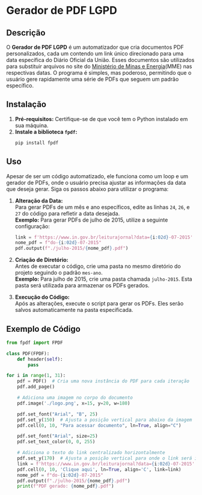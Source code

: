 # Gerador de PDF LGPD

## Descrição

O **Gerador de PDF LGPD** é um automatizador que cria documentos PDF personalizados, cada um contendo um link único direcionado para uma data específica do Diário Oficial da União. Esses documentos são utilizados para substituir arquivos no site do [Ministério de Minas e Energia](https://www.gov.br/mme/pt-br)(MME) nas respectivas datas. O programa é simples, mas poderoso, permitindo que o usuário gere rapidamente uma série de PDFs que seguem um padrão específico.

## Instalação

1. **Pré-requisitos:** Certifique-se de que você tem o Python instalado em sua máquina.
2. **Instale a biblioteca `fpdf`:**
    ```bash
    pip install fpdf
    ```

## Uso

Apesar de ser um código automatizado, ele funciona como um loop e um gerador de PDFs, onde o usuário precisa ajustar as informações da data que deseja gerar. Siga os passos abaixo para utilizar o programa:

1. **Alteração da Data:**  
   Para gerar PDFs de um mês e ano específicos, edite as linhas `24`, `26`, e `27` do código para refletir a data desejada.  
   **Exemplo:** Para gerar PDFs de julho de 2015, utilize a seguinte configuração:
    ```python
    link = f'https://www.in.gov.br/leiturajornal?data={i:02d}-07-2015'
    nome_pdf = f"do-{i:02d}-07-2015"
    pdf.output(f"./julho-2015/{nome_pdf}.pdf")
    ```

2. **Criação de Diretório:**  
   Antes de executar o código, crie uma pasta no mesmo diretório do projeto seguindo o padrão `mes-ano`.  
   **Exemplo:** Para julho de 2015, crie uma pasta chamada `julho-2015`. Esta pasta será utilizada para armazenar os PDFs gerados.

3. **Execução do Código:**  
   Após as alterações, execute o script para gerar os PDFs. Eles serão salvos automaticamente na pasta especificada.

## Exemplo de Código

```python
from fpdf import FPDF

class PDF(FPDF):
    def header(self):
        pass  

for i in range(1, 31):
    pdf = PDF()  # Cria uma nova instância do PDF para cada iteração
    pdf.add_page()

    # Adiciona uma imagem no corpo do documento
    pdf.image('./logo.png', x=15, y=20, w=180)

    pdf.set_font("Arial", "B", 25)
    pdf.set_y(150)  # Ajusta a posição vertical para abaixo da imagem
    pdf.cell(0, 10, "Para acessar documento", ln=True, align="C")

    pdf.set_font("Arial", size=25)
    pdf.set_text_color(0, 0, 255)

    # Adiciona o texto do link centralizado horizontalmente
    pdf.set_y(170)  # Ajusta a posição vertical para onde o link será inserido
    link = f'https://www.in.gov.br/leiturajornal?data={i:02d}-07-2015'
    pdf.cell(0, 10, 'Clique aqui', ln=True, align='C', link=link)
    nome_pdf = f"do-{i:02d}-07-2015"
    pdf.output(f"./julho-2015/{nome_pdf}.pdf")
    print(f"PDF gerado: {nome_pdf}.pdf")
